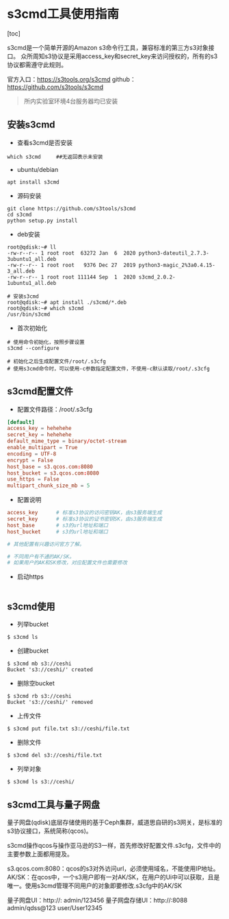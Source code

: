 # s3cmd工具使用指南

[toc]

s3cmd是一个简单开源的Amazon s3命令行工具，兼容标准的第三方s3对象接口。
众所周知s3协议是采用access_key和secret_key来访问授权的，所有的s3协议都需遵守此规则。

官方入口：https://s3tools.org/s3cmd
github：https://github.com/s3tools/s3cmd

> 所内实验室环境4台服务器均已安装


## 安装s3cmd

- 查看s3cmd是否安装

```shell
which s3cmd     ##无返回表示未安装
```

- ubuntu/debian

```shell
apt install s3cmd
```

- 源码安装

```shell
git clone https://github.com/s3tools/s3cmd
cd s3cmd
python setup.py install
```


- deb安装
```shell
root@qdisk:~# ll
-rw-r--r-- 1 root root  63272 Jan  6  2020 python3-dateutil_2.7.3-3ubuntu1_all.deb
-rw-r--r-- 1 root root   9376 Dec 27  2019 python3-magic_2%3a0.4.15-3_all.deb
-rw-r--r-- 1 root root 111144 Sep  1  2020 s3cmd_2.0.2-1ubuntu1_all.deb

# 安装s3cmd
root@qdisk:~# apt install ./s3cmd/*.deb
root@qdisk:~# which s3cmd
/usr/bin/s3cmd
```

- 首次初始化
```shell
# 使用命令初始化，按照步骤设置
s3cmd --configure

# 初始化之后生成配置文件/root/.s3cfg
# 使用s3cmd命令时，可以使用-c参数指定配置文件，不使用-c默认读取/root/.s3cfg
```

## s3cmd配置文件


- 配置文件路径：/root/.s3cfg

```conf
[default]
access_key = hehehehe
secret_key = hehehehe
default_mime_type = binary/octet-stream
enable_multipart = True
encoding = UTF-8
encrypt = False
host_base = s3.qcos.com:8080
host_bucket = s3.qcos.com:8080
use_https = False
multipart_chunk_size_mb = 5
```

- 配置说明

```conf
access_key      # 标准s3协议的访问密钥AK，由s3服务端生成
secret_key      # 标准s3协议的证书密钥SK，由s3服务端生成
host_base       # s3的url地址和端口
host_bucket     # s3的url地址和端口

# 其他配置有兴趣访问官方了解。

# 不同用户有不通的AK/SK。
# 如果用户的AK和SK修改，对应配置文件也需要修改
```

- 启动https
```shell

```


## s3cmd使用

- 列举bucket

```shell
$ s3cmd ls
```


- 创建bucket

```shell
$ s3cmd mb s3://ceshi
Bucket 's3://ceshi/' created
```


- 删除空bucket
```shell
$ s3cmd rb s3://ceshi
Bucket 's3://ceshi/' removed
```


- 上传文件
```shell
$ s3cmd put file.txt s3://ceshi/file.txt
```


- 删除文件
```shell
$ s3cmd del s3://ceshi/file.txt
```


- 列举对象
```shell
$ s3cmd ls s3://ceshi/
```


## s3cmd工具与量子网盘

量子网盘(qdisk)底层存储使用的基于Ceph集群，威道思自研的s3网关，是标准的s3协议接口，系统简称(qcos)。

s3cmd操作qcos与操作亚马逊的S3一样，首先修改好配置文件.s3cfg，文件中的主要参数上面都用提及。

s3.qcos.com:8080：qcos的s3对外访问url，必须使用域名，不能使用IP地址。
AK/SK：在qcos中，一个s3用户即有一对AK/SK，在用户的Ui中可以获取，且是唯一。使用s3cmd管理不同用户的对象即要修改.s3cfg中的AK/SK

量子网盘UI：http://<ip>:<port>  admin/123456
量子网盘存储UI：http://<ip>:8088   admin/qdss@123   user/User12345

```